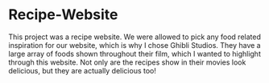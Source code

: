 # Recipe-Website
This project was a recipe website. We were allowed to pick any food related inspiration for our website, which is why I chose Ghibli Studios. They have a large array of foods shown throughout their film, which I wanted to highlight through this website. Not only are the recipes show in their movies look delicious, but they are actually delicious too!
